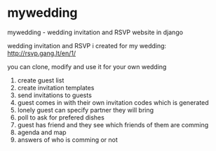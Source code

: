 mywedding
=========

mywedding - wedding invitation and RSVP website in django

wedding invitation and RSVP i created for my wedding: http://rsvp.gang.lt/en/1/

you can clone, modify and use it for your own wedding

1. create guest list
2. create invitation templates
3. send invitations to guests
4. guest comes in with their own invitation codes which is generated
5. lonely guest can specify partner they will bring
6. poll to ask for prefered dishes
7. guest has friend and they see which friends of them are comming
8. agenda and map
9. answers of who is comming or not
